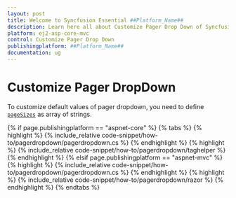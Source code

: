 ```yaml
---
layout: post
title: Welcome to Syncfusion Essential ##Platform_Name##
description: Learn here all about Customize Pager Drop Down of Syncfusion Essential ##Platform_Name## widgets based on HTML5 and jQuery.
platform: ej2-asp-core-mvc
control: Customize Pager Drop Down
publishingplatform: ##Platform_Name##
documentation: ug
---
```



# Customize Pager DropDown

To customize default values of pager dropdown, you need to define [`pageSizes`](https://help.syncfusion.com/cr/aspnetcore-js2/Syncfusion.EJ2.Grids.GridPageSettings.html#Syncfusion_EJ2_Grids_GridPageSettings_PageSizes) as array of strings.

{% if page.publishingplatform == "aspnet-core" %}
{% tabs %}
{% highlight %}
{% include_relative code-snippet/how-to/pagerdropdown/pagerdropdown.cs %}
{% endhighlight %}
{% highlight %}
{% include_relative code-snippet/how-to/pagerdropdown/taghelper %}
{% endhighlight %}
{% elsif page.publishingplatform == "aspnet-mvc" %}
{% highlight %} {% include_relative code-snippet/how-to/pagerdropdown/pagerdropdown.cs %}
{% endhighlight %}
{% highlight %}
{% include_relative code-snippet/how-to/pagerdropdown/razor %}
{% endhighlight %}
{% endtabs %}



